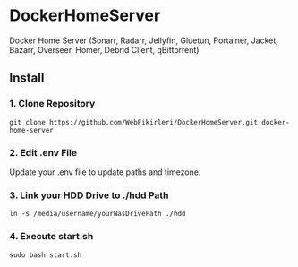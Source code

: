 # DockerHomeServer
Docker Home Server (Sonarr, Radarr, Jellyfin, Gluetun, Portainer, Jacket, Bazarr, Overseer, Homer, Debrid Client, qBittorrent)

## Install
### 1. Clone Repository
    git clone https://github.com/WebFikirleri/DockerHomeServer.git docker-home-server
### 2. Edit .env File
Update your .env file to update paths and timezone.
### 3. Link your HDD Drive to ./hdd Path
    ln -s /media/username/yourNasDrivePath ./hdd
### 4. Execute start.sh
    sudo bash start.sh
